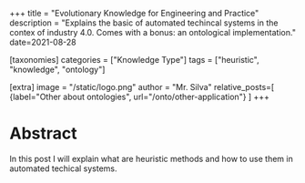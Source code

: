 +++
title = "Evolutionary Knowledge for Engineering and Practice"
description = "Explains the basic of automated techincal systems in the contex of industry 4.0. Comes with a bonus: an ontological implementation."
date=2021-08-28

[taxonomies]
categories = ["Knowledge Type"]
tags = ["heuristic", "knowledge", "ontology"]

[extra]
image = "/static/logo.png"
author = "Mr. Silva"
relative_posts=[
    {label="Other about ontologies", url="/onto/other-application"}
]
+++

# Abstract

In this post I will explain what are heuristic methods and how to use them in automated techical systems.
